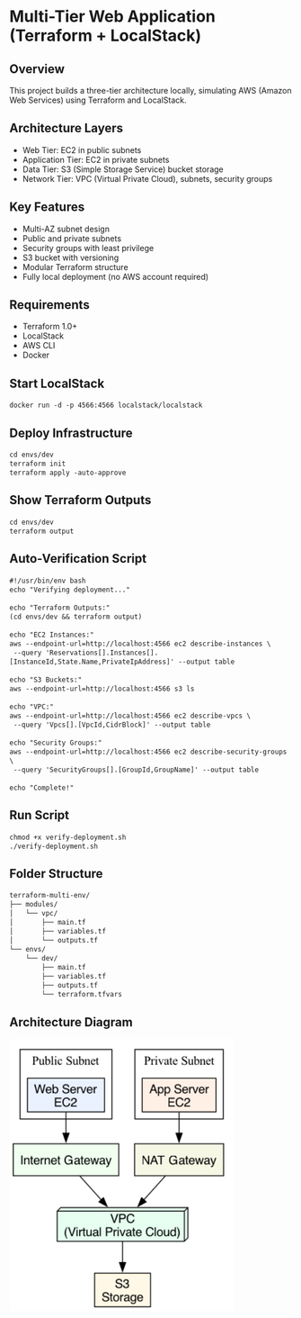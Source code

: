 
# Multi-Tier Web Application (Terraform + LocalStack)

## Overview

This project builds a three-tier architecture locally, simulating AWS (Amazon Web Services) using Terraform and LocalStack.

## Architecture Layers
- Web Tier: EC2 in public subnets
- Application Tier: EC2 in private subnets
- Data Tier: S3 (Simple Storage Service) bucket storage
- Network Tier: VPC (Virtual Private Cloud), subnets, security groups

## Key Features
- Multi-AZ subnet design
- Public and private subnets
- Security groups with least privilege
- S3 bucket with versioning
- Modular Terraform structure
- Fully local deployment (no AWS account required)

## Requirements
- Terraform 1.0+
- LocalStack
- AWS CLI
- Docker

## Start LocalStack

<pre><code>docker run -d -p 4566:4566 localstack/localstack</code></pre>

## Deploy Infrastructure

<pre><code>cd envs/dev
terraform init
terraform apply -auto-approve
</code></pre>

## Show Terraform Outputs

<pre><code>cd envs/dev
terraform output
</code></pre>

## Auto-Verification Script

<pre><code>#!/usr/bin/env bash
echo "Verifying deployment..."

echo "Terraform Outputs:"
(cd envs/dev && terraform output)

echo "EC2 Instances:"
aws --endpoint-url=http://localhost:4566 ec2 describe-instances \
 --query 'Reservations[].Instances[].[InstanceId,State.Name,PrivateIpAddress]' --output table

echo "S3 Buckets:"
aws --endpoint-url=http://localhost:4566 s3 ls

echo "VPC:"
aws --endpoint-url=http://localhost:4566 ec2 describe-vpcs \
 --query 'Vpcs[].[VpcId,CidrBlock]' --output table

echo "Security Groups:"
aws --endpoint-url=http://localhost:4566 ec2 describe-security-groups \
 --query 'SecurityGroups[].[GroupId,GroupName]' --output table

echo "Complete!"
</code></pre>

## Run Script

<pre><code>chmod +x verify-deployment.sh
./verify-deployment.sh
</code></pre>

## Folder Structure

<pre><code>terraform-multi-env/
├── modules/
│   └── vpc/
│       ├── main.tf
│       ├── variables.tf
│       └── outputs.tf
└── envs/
    └── dev/
        ├── main.tf
        ├── variables.tf
        ├── outputs.tf
        └── terraform.tfvars
</code></pre>

## Architecture Diagram

[<img src="diagram.png" width="400" alt="Multi-Tier Web Architecture"/>](diagram.png)
